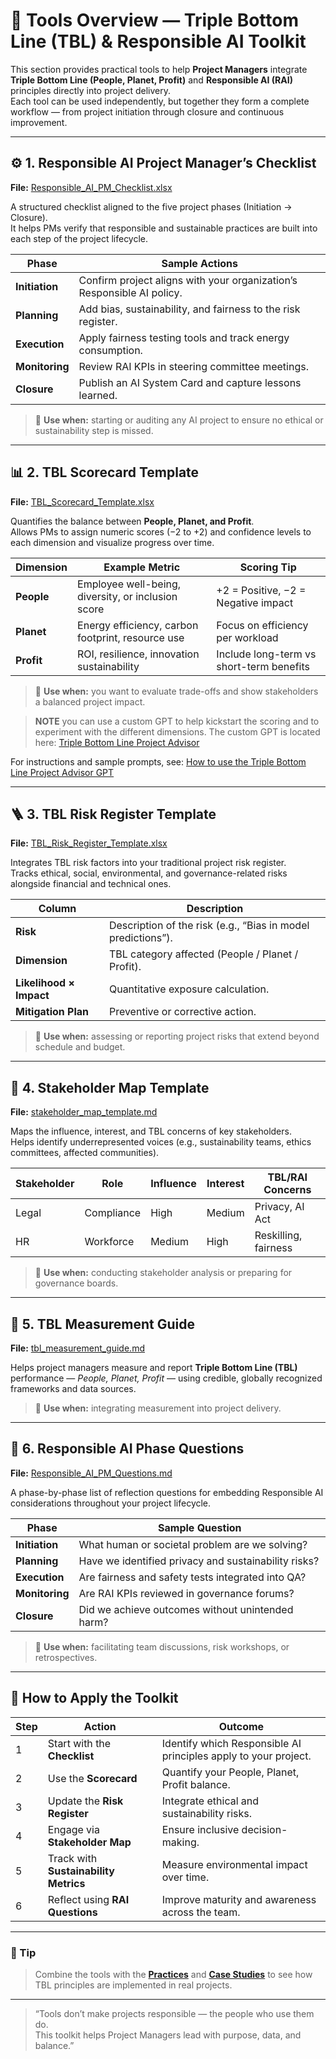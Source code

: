 # 🧰 Tools Overview — Triple Bottom Line (TBL) & Responsible AI Toolkit

This section provides practical tools to help **Project Managers** integrate **Triple Bottom Line (People, Planet, Profit)** and **Responsible AI (RAI)** principles directly into project delivery.  
Each tool can be used independently, but together they form a complete workflow — from project initiation through closure and continuous improvement.

---

## ⚙️ 1. Responsible AI Project Manager’s Checklist

**File:** [Responsible_AI_PM_Checklist.xlsx](Responsible_AI_PM_Checklist.xlsx)

A structured checklist aligned to the five project phases (Initiation → Closure).  
It helps PMs verify that responsible and sustainable practices are built into each step of the project lifecycle.

| Phase | Sample Actions |
|--------|----------------|
| **Initiation** | Confirm project aligns with your organization’s Responsible AI policy. |
| **Planning** | Add bias, sustainability, and fairness to the risk register. |
| **Execution** | Apply fairness testing tools and track energy consumption. |
| **Monitoring** | Review RAI KPIs in steering committee meetings. |
| **Closure** | Publish an AI System Card and capture lessons learned. |

> 🧩 **Use when:** starting or auditing any AI project to ensure no ethical or sustainability step is missed.

---

## 📊 2. TBL Scorecard Template

**File:** [TBL_Scorecard_Template.xlsx](TBL_Scorecard_Template.xlsx)

Quantifies the balance between **People, Planet, and Profit**.  
Allows PMs to assign numeric scores (−2 to +2) and confidence levels to each dimension and visualize progress over time.

| Dimension | Example Metric | Scoring Tip |
|------------|----------------|--------------|
| **People** | Employee well-being, diversity, or inclusion score | +2 = Positive, −2 = Negative impact |
| **Planet** | Energy efficiency, carbon footprint, resource use | Focus on efficiency per workload |
| **Profit** | ROI, resilience, innovation sustainability | Include long-term vs short-term benefits |

> 🧩 **Use when:** you want to evaluate trade-offs and show stakeholders a balanced project impact.

> **NOTE** you can use a custom GPT to help kickstart the scoring and to experiment with the different dimensions. The custom GPT is located here:
[Triple Bottom Line Project Advisor](https://chatgpt.com/g/g-68e01c7d6ab08191bdf647d9e903560d-triple-bottom-line-project-advisor)

For instructions and sample prompts, see:
[How to use the Triple Bottom Line Project Advisor GPT](tbl_custom_gpt.md)

---

## 🪜 3. TBL Risk Register Template

**File:** [TBL_Risk_Register_Template.xlsx](TBL_Risk_Register_Template.xlsx)

Integrates TBL risk factors into your traditional project risk register.  
Tracks ethical, social, environmental, and governance-related risks alongside financial and technical ones.

| Column | Description |
|---------|--------------|
| **Risk** | Description of the risk (e.g., “Bias in model predictions”). |
| **Dimension** | TBL category affected (People / Planet / Profit). |
| **Likelihood × Impact** | Quantitative exposure calculation. |
| **Mitigation Plan** | Preventive or corrective action. |

> 🧩 **Use when:** assessing or reporting project risks that extend beyond schedule and budget.

---

## 👥 4. Stakeholder Map Template

**File:** [stakeholder_map_template.md](stakeholder_map_template.md)

Maps the influence, interest, and TBL concerns of key stakeholders.  
Helps identify underrepresented voices (e.g., sustainability teams, ethics committees, affected communities).

| Stakeholder | Role | Influence | Interest | TBL/RAI Concerns |
|--------------|------|-----------|-----------|------------------|
| Legal | Compliance | High | Medium | Privacy, AI Act |
| HR | Workforce | Medium | High | Reskilling, fairness |

> 🧩 **Use when:** conducting stakeholder analysis or preparing for governance boards.

---

## 🌱 5. TBL Measurement Guide

**File:** [tbl_measurement_guide.md](tbl_measurement_guide.md)

Helps project managers measure and report **Triple Bottom Line (TBL)** performance — *People, Planet, Profit* — using credible, globally recognized frameworks and data sources.

> 🧩 **Use when:** integrating measurement into project delivery.

---

## 🧠 6. Responsible AI Phase Questions

**File:** [Responsible_AI_PM_Questions.md](Responsible_AI_PM_Questions.md)

A phase-by-phase list of reflection questions for embedding Responsible AI considerations throughout your project lifecycle.

| Phase | Sample Question |
|--------|-----------------|
| **Initiation** | What human or societal problem are we solving? |
| **Planning** | Have we identified privacy and sustainability risks? |
| **Execution** | Are fairness and safety tests integrated into QA? |
| **Monitoring** | Are RAI KPIs reviewed in governance forums? |
| **Closure** | Did we achieve outcomes without unintended harm? |

> 🧩 **Use when:** facilitating team discussions, risk workshops, or retrospectives.

---

## 🧭 How to Apply the Toolkit

| Step | Action | Outcome |
|------|---------|----------|
| 1 | Start with the **Checklist** | Identify which Responsible AI principles apply to your project. |
| 2 | Use the **Scorecard** | Quantify your People, Planet, Profit balance. |
| 3 | Update the **Risk Register** | Integrate ethical and sustainability risks. |
| 4 | Engage via **Stakeholder Map** | Ensure inclusive decision-making. |
| 5 | Track with **Sustainability Metrics** | Measure environmental impact over time. |
| 6 | Reflect using **RAI Questions** | Improve maturity and awareness across the team. |

---

### 🧩 Tip
> Combine the tools with the **[Practices](../03_Practices/initiation_guidelines.md)** and **[Case Studies](../04_Case_Studies/case_study_summary.md)** to see how TBL principles are implemented in real projects.

---

> “Tools don’t make projects responsible — the people who use them do.  
> This toolkit helps Project Managers lead with purpose, data, and balance.”
